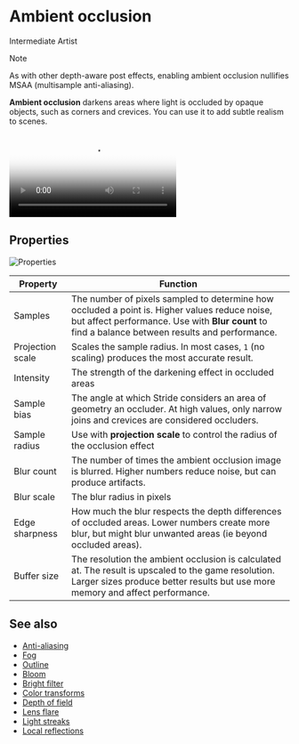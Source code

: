 # Ambient occlusion

<span class="badge text-bg-primary">Intermediate</span>
<span class="badge text-bg-success">Artist</span>

>[!Note]
>As with other depth-aware post effects, enabling ambient occlusion nullifies MSAA (multisample anti-aliasing).

**Ambient occlusion** darkens areas where light is occluded by opaque objects, such as corners and crevices. You can use it to add subtle realism to scenes.

<p>
<video autoplay loop class="responsive-video" poster="media/occlusion-on.jpg">
   <source src="media/occlusion.mp4" type="video/mp4">
</video>
</p>

## Properties

![Properties](media/ambient-occlusion-properties.png)

| Property | Function |
|----------|---------
| Samples | The number of pixels sampled to determine how occluded a point is. Higher values reduce noise, but affect performance. Use with **Blur count** to find a balance between results and performance. |
| Projection scale | Scales the sample radius. In most cases, `1` (no scaling) produces the most accurate result. |
| Intensity | The strength of the darkening effect in occluded areas |
| Sample bias | The angle at which Stride considers an area of geometry an occluder. At high values, only narrow joins and crevices are considered occluders. |
| Sample radius | Use with **projection scale** to control the radius of the occlusion effect |
| Blur count | The number of times the ambient occlusion image is blurred. Higher numbers reduce noise, but can produce artifacts. |
| Blur scale | The blur radius in pixels |
| Edge sharpness | How much the blur respects the depth differences of occluded areas. Lower numbers create more blur, but might blur unwanted areas (ie beyond occluded areas). |
| Buffer size | The resolution the ambient occlusion is calculated at. The result is upscaled to the game resolution. Larger sizes produce better results but use more memory and affect performance. |

## See also

* [Anti-aliasing](anti-aliasing.md)
* [Fog](fog.md)
* [Outline](outline.md)
* [Bloom](bloom.md)
* [Bright filter](bright-filter.md)
* [Color transforms](color-transforms/index.md)
* [Depth of field](depth-of-field.md)
* [Lens flare](lens-flare.md)
* [Light streaks](light-streaks.md)
* [Local reflections](local-reflections.md)